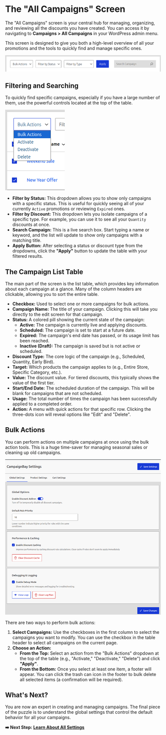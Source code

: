 # The "All Campaigns" Screen

The "All Campaigns" screen is your central hub for managing, organizing, and reviewing all the discounts you have created. You can access it by navigating to **Campaigns > All Campaigns** in your WordPress admin menu.

This screen is designed to give you both a high-level overview of all your promotions and the tools to quickly find and manage specific ones.

![A full screenshot of the "All Campaigns" list table, showing the filters at the top, the table with several example campaigns, and the footer with pagination.](./../images/managing-01-full-view.png)

## Filtering and Searching

To quickly find specific campaigns, especially if you have a large number of them, use the powerful controls located at the top of the table.

![A detailed screenshot highlighting the filter dropdowns ("Filter by Status," "Filter by Discount") and the search box on the right.](./../images/managing-02-filters.png)

-   **Filter by Status:** This dropdown allows you to show only campaigns with a specific status. This is useful for quickly seeing all of your currently `Active` promotions or reviewing `Expired` ones.
-   **Filter by Discount:** This dropdown lets you isolate campaigns of a specific type. For example, you can use it to see all your `Quantity` discounts at once.
-   **Search Campaign:** This is a live search box. Start typing a name or keyword, and the list will update to show only campaigns with a matching title.
-   **Apply Button:** After selecting a status or discount type from the dropdowns, click the **"Apply"** button to update the table with your filtered results.

## The Campaign List Table

The main part of the screen is the list table, which provides key information about each campaign at a glance. Many of the column headers are clickable, allowing you to sort the entire table.

-   **Checkbox:** Used to select one or more campaigns for bulk actions.
-   **Campaign Name:** The title of your campaign. Clicking this will take you directly to the edit screen for that campaign.
-   **Status:** A colored pill showing the current state of the campaign:
    -   **Active:** The campaign is currently live and applying discounts.
    -   **Scheduled:** The campaign is set to start at a future date.
    -   **Expired:** The campaign's end date has passed, or its usage limit has been reached.
    -   **Inactive (Draft):** The campaign is saved but is not active or scheduled.
-   **Discount Type:** The core logic of the campaign (e.g., Scheduled, Quantity, Early Bird).
-   **Target:** Which products the campaign applies to (e.g., Entire Store, Specific Category, etc.).
-   **Value:** The discount value. For tiered discounts, this typically shows the value of the first tier.
-   **Start/End Date:** The scheduled duration of the campaign. This will be blank for campaigns that are not scheduled.
-   **Usage:** The total number of times the campaign has been successfully applied to a completed order.
-   **Action:** A menu with quick actions for that specific row. Clicking the three-dots icon will reveal options like "Edit" and "Delete".

## Bulk Actions

You can perform actions on multiple campaigns at once using the bulk action tools. This is a huge time-saver for managing seasonal sales or cleaning up old campaigns.

![A screenshot showing several campaigns selected with checkboxes. The "Bulk Actions" dropdown is open, showing options like "Activate," "Deactivate," and "Delete." The footer showing the selected count is also visible.](./../images/managing-03-bulk-actions.png)

There are two ways to perform bulk actions:

1.  **Select Campaigns:** Use the checkboxes in the first column to select the campaigns you want to modify. You can use the checkbox in the table header to select all campaigns on the current page.
2.  **Choose an Action:**
    -   **From the Top:** Select an action from the "Bulk Actions" dropdown at the top of the table (e.g., "Activate," "Deactivate," "Delete") and click **"Apply"**.
    -   **From the Bottom:** Once you select at least one item, a footer will appear. You can click the trash can icon in the footer to bulk delete all selected items (a confirmation will be required).

## What's Next?

You are now an expert in creating and managing campaigns. The final piece of the puzzle is to understand the global settings that control the default behavior for all your campaigns.

**➡️ Next Step: [Learn About All Settings](../reference/settings.md)**